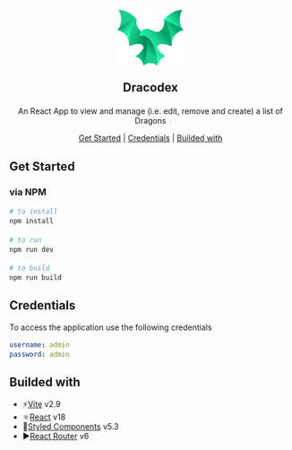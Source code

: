 <h2 align="center">
  <br>
  <img
    src="./src/assets/logo.svg"
    style="height: 100px"
  >
  <p>Dracodex</p>
</h2>

<p align="center">
  An React App to view and manage (i.e. edit, remove and create) a list of Dragons 
</p>

<p align="center">
  <a href="#get-started">Get Started</a> |
  <a href="#credentials">Credentials</a> |
  <a href="#builded-with">Builded with</a>
</p>

## Get Started

### via NPM

```bash
# to install
npm install

# to run
npm run dev

# to build
npm run build
```

## Credentials

To access the application use the following credentials

```yaml
username: admin
password: admin
```

## Builded with

- ⚡️[Vite](https://vitejs.dev/) v2.9
- ⚛️[React](https://reactjs.org/) v18
- 💅[Styled Components](https://styled-components.com/) v5.3
- ▶️[React Router](https://reactrouter.com/) v6
